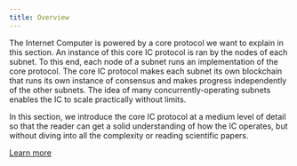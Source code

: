 ```yaml
---
title: Overview
---
```


The Internet Computer is powered by a core protocol we want to explain in this section. An instance of this core IC protocol is ran by the nodes of each subnet. To this end, each node of a subnet runs an implementation of the core protocol. The core IC protocol makes each subnet its own blockchain that runs its own instance of consensus and makes progress independently of the other subnets. The idea of many concurrently-operating subnets enables the IC to scale practically without limits.

In this section, we introduce the core IC protocol at a medium level of detail so that the reader can get a solid understanding of how the IC operates, but without diving into all the complexity or reading scientific papers.

[Learn more](/how-it-works/core-ic-protocol-overview/)
